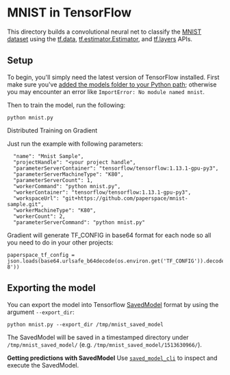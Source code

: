 # MNIST in TensorFlow

This directory builds a convolutional neural net to classify the [MNIST
dataset](http://yann.lecun.com/exdb/mnist/) using the
[tf.data](https://www.tensorflow.org/api_docs/python/tf/data),
[tf.estimator.Estimator](https://www.tensorflow.org/api_docs/python/tf/estimator/Estimator),
and
[tf.layers](https://www.tensorflow.org/api_docs/python/tf/layers)
APIs.


## Setup

To begin, you'll simply need the latest version of TensorFlow installed.
First make sure you've [added the models folder to your Python path](/official/#running-the-models); otherwise you may encounter an error like `ImportError: No module named mnist`.

Then to train the model, run the following:

```
python mnist.py
```

Distributed Training on Gradient

Just run the example with following parameters:
```
  "name": "Mnist Sample",
  "projectHandle": "<your project handle",
  "parameterServerContainer": "tensorflow/tensorflow:1.13.1-gpu-py3",
  "parameterServerMachineType": "K80",
  "parameterServerCount": 1,
  "workerCommand": "python mnist.py",
  "workerContainer": "tensorflow/tensorflow:1.13.1-gpu-py3",
  "workspaceUrl": "git+https://github.com/paperspace/mnist-sample.git",
  "workerMachineType": "K80",
  "workerCount": 2,
  "parameterServerCommand": "python mnist.py"
```
Gradient will generate TF_CONFIG in base64 format for each node so all you need to do in your other projects:
```
paperspace_tf_config = json.loads(base64.urlsafe_b64decode(os.environ.get('TF_CONFIG')).decode('utf-8'))
```

## Exporting the model

You can export the model into Tensorflow [SavedModel](https://www.tensorflow.org/guide/saved_model) format by using the argument `--export_dir`:

```
python mnist.py --export_dir /tmp/mnist_saved_model
```

The SavedModel will be saved in a timestamped directory under `/tmp/mnist_saved_model/` (e.g. `/tmp/mnist_saved_model/1513630966/`).

**Getting predictions with SavedModel**
Use [`saved_model_cli`](https://www.tensorflow.org/guide/saved_model#cli_to_inspect_and_execute_savedmodel) to inspect and execute the SavedModel.
